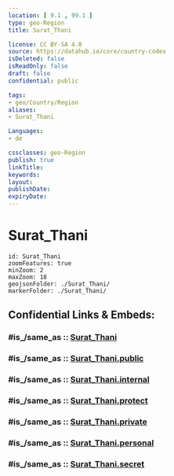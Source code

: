 ```yaml
---
location: [ 9.1 , 99.1 ] 
type: geo-Region
title: Surat_Thani

license: CC BY-SA 4.0
source: https://datahub.io/core/country-codes
isDeleted: false
isReadOnly: false
draft: false
confidential: public

tags:
- geo/Country/Region
aliases:
- Surat_Thani

Languages:
- de

cssclasses: geo-Region
publish: true
linkTitle: 
keywords: 
layout: 
publishDate: 
expiryDate: 
---
```


# Surat_Thani

```leaflet
id: Surat_Thani
zoomFeatures: true 
minZoom: 2 
maxZoom: 18
geojsonFolder: ./Surat_Thani/
markerFolder: ./Surat_Thani/
```


## Confidential Links & Embeds: 

### #is_/same_as :: [Surat_Thani](/_Standards/Earth/Continent/Asia/Asia~South~East/Thailand/Provinces~Thailand/Surat_Thani.md) 

### #is_/same_as :: [Surat_Thani.public](/_public/Earth/Continent/Asia/Asia~South~East/Thailand/Provinces~Thailand/Surat_Thani.public.md) 

### #is_/same_as :: [Surat_Thani.internal](/_internal/Earth/Continent/Asia/Asia~South~East/Thailand/Provinces~Thailand/Surat_Thani.internal.md) 

### #is_/same_as :: [Surat_Thani.protect](/_protect/Earth/Continent/Asia/Asia~South~East/Thailand/Provinces~Thailand/Surat_Thani.protect.md) 

### #is_/same_as :: [Surat_Thani.private](/_private/Earth/Continent/Asia/Asia~South~East/Thailand/Provinces~Thailand/Surat_Thani.private.md) 

### #is_/same_as :: [Surat_Thani.personal](/_personal/Earth/Continent/Asia/Asia~South~East/Thailand/Provinces~Thailand/Surat_Thani.personal.md) 

### #is_/same_as :: [Surat_Thani.secret](/_secret/Earth/Continent/Asia/Asia~South~East/Thailand/Provinces~Thailand/Surat_Thani.secret.md)

